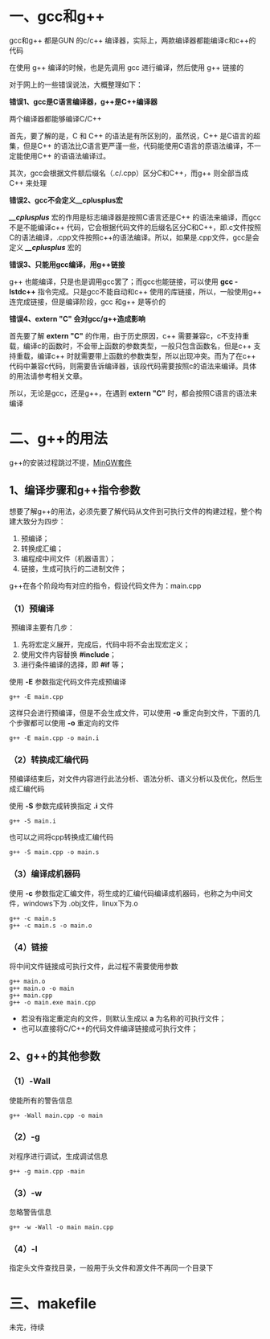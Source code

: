 # 一、gcc和g++

gcc和g++ 都是GUN 的c/c++ 编译器，实际上，两款编译器都能编译c和c++的代码

在使用 g++ 编译的时候，也是先调用 gcc 进行编译，然后使用 g++ 链接的

对于网上的一些错误说法，大概整理如下：

**错误1、gcc是C语言编译器，g++是C++编译器**

两个编译器都能够编译C/C++

首先，要了解的是，C 和 C++ 的语法是有所区别的，虽然说，C++ 是C语言的超集，但是C++ 的语法比C语言更严谨一些，代码能使用C语言的原语法编译，不一定能使用C++ 的语语法编译过。

其次，gcc会根据文件额后缀名（.c/.cpp）区分C和C++，而g++ 则全部当成C++ 来处理

**错误2、gcc不会定义__cplusplus宏**

***__cplusplus*** 宏的作用是标志编译器是按照C语言还是C++ 的语法来编译，而gcc不是不能编译c++ 代码，它会根据代码文件的后缀名区分C和C++，即.c文件按照C的语法编译，.cpp文件按照c++的语法编译。所以，如果是.cpp文件，gcc是会定义 ***__cplusplus*** 宏的

**错误3、只能用gcc编译，用g++链接**

g++ 也能编译，只是也是调用gcc罢了；而gcc也能链接，可以使用 **gcc -lstdc++** 指令完成。只是gcc不能自动和c++ 使用的库链接，所以，一般使用g++  连完成链接，但是编译阶段，gcc 和g++ 是等价的

**错误4、extern "C" 会对gcc/g++造成影响**

首先要了解 **extern "C"** 的作用，由于历史原因，c++  需要兼容c，c不支持重载，编译c的函数时，不会带上函数的参数类型，一般只包含函数名，但是c++ 支持重载，编译c++ 时就需要带上函数的参数类型，所以出现冲突。而为了在c++ 代码中兼容c代码，则需要告诉编译器，该段代码需要按照c的语法来编译。具体的用法请参考相关文章。

所以，无论是gcc，还是g++，在遇到 **extern "C"** 时，都会按照C语言的语法来编译

# 二、g++的用法

g++的安装过程跳过不提，[MinGW套件](https://sourceforge.net/projects/mingw/)

## 1、编译步骤和g++指令参数

想要了解g++的用法，必须先要了解代码从文件到可执行文件的构建过程，整个构建大致分为四步：

1. 预编译；
2. 转换成汇编；
3. 编程成中间文件（机器语言）；
4. 链接，生成可执行的二进制文件；

g++在各个阶段均有对应的指令，假设代码文件为：main.cpp

### （1）预编译

​	预编译主要有几步：

1. 先将宏定义展开，完成后，代码中将不会出现宏定义；
2. 使用文件内容替换 **#include**；
3. 进行条件编译的选择，即 **#if** 等；

使用 **-E** 参数指定代码文件完成预编译

```
g++ -E main.cpp
```

这样只会进行预编译，但是不会生成文件，可以使用 **-o** 重定向到文件，下面的几个步骤都可以使用 **-o** 重定向的文件

```
g++ -E main.cpp -o main.i
```

### （2）转换成汇编代码

预编译结束后，对文件内容进行此法分析、语法分析、语义分析以及优化，然后生成汇编代码

使用 **-S** 参数完成转换指定 **.i** 文件

```
g++ -S main.i
```

也可以之间将cpp转换成汇编代码

```
g++ -S main.cpp -o main.s
```

### （3）编译成机器码

使用 **-c** 参数指定汇编文件，将生成的汇编代码编译成机器码，也称之为中间文件，windows下为 .obj文件，linux下为.o

```
g++ -c main.s
g++ -c main.s -o main.o
```

### （4）链接

将中间文件链接成可执行文件，此过程不需要使用参数

```
g++ main.o
g++ main.o -o main
g++ main.cpp
g++ -o main.exe main.cpp
```

- 若没有指定重定向的文件，则默认生成以 **a** 为名称的可执行文件；
- 也可以直接将C/C++的代码文件编译链接成可执行文件；

## 2、g++的其他参数

### （1）-Wall

使能所有的警告信息

```
g++ -Wall main.cpp -o main
```

### （2）-g

对程序进行调试，生成调试信息

```
g++ -g main.cpp -main
```

### （3）-w

忽略警告信息

```
g++ -w -Wall -o main main.cpp
```

### （4）-I

指定头文件查找目录，一般用于头文件和源文件不再同一个目录下

# 三、makefile

未完，待续